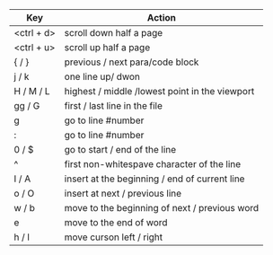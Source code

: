 
|  Key               | Action                                           |
|--------------------| -------------------------------------------------|
| <ctrl + d>         | scroll down half a page                          |
| <ctrl + u>         | scroll up   half a page                          |
| { / }              | previous / next para/code block                  |
| j / k              | one line up/ dwon                                |
| H / M / L          | highest / middle /lowest point in the viewport   |
| gg / G             | first / last line in the file                    |
| <number>g          | go to line #number                               |
| :<number><enter>   | go to line #number                               |
| 0 / $              | go to start / end of the line                    |
| ^                  | first non-whitespave character of the line       |
| I / A              | insert at the beginning / end of current line    |
| o / O              | insert at next / previous line                   |
| w / b              | move to the beginning of next / previous word                 | 
| e                  | move to the end of word
| h / l              | move curson left / right                         |
